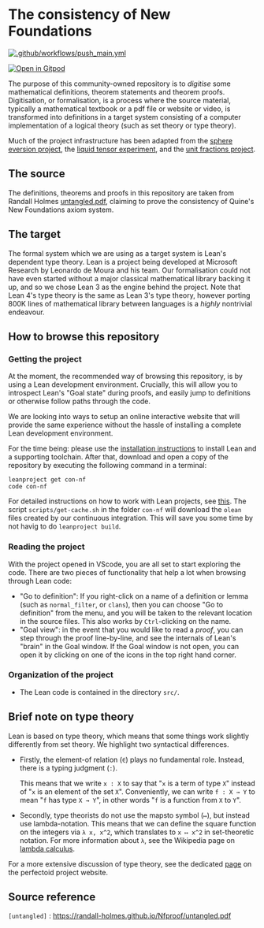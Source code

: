 # The consistency of New Foundations

[![.github/workflows/push_main.yml](https://github.com/leanprover-community/con-nf/actions/workflows/push_main.yml/badge.svg)](https://github.com/leanprover-community/con-nf/actions/workflows/push_main.yml)

[![Open in Gitpod](https://gitpod.io/button/open-in-gitpod.svg)](https://gitpod.io/#https://github.com/leanprover-community/con-nf)

The purpose of this community-owned repository is to *digitise* some mathematical definitions, theorem statements and theorem proofs. Digitisation, or formalisation, is a process where the source material, typically a mathematical textbook or a pdf file or website or video, is transformed into definitions in a target system consisting of a computer implementation of a logical theory (such as set theory or type theory).

Much of the project infrastructure has been adapted from the [sphere eversion project](https://leanprover-community.github.io/sphere-eversion/), the [liquid tensor experiment](https://github.com/leanprover-community/liquid/), and the [unit fractions project](https://github.com/b-mehta/unit-fractions/).

## The source

The definitions, theorems and proofs in this repository are taken from Randall Holmes [untangled.pdf](https://randall-holmes.github.io/Nfproof/untangled.pdf), claiming to prove the consistency of Quine's New Foundations axiom system.

## The target

The formal system which we are using as a target system is Lean's dependent type theory. Lean is a project being developed at Microsoft Research by Leonardo de Moura and his team. Our formalisation could not have even started without a major classical mathematical library backing it up, and so we chose Lean 3 as the engine behind the project. Note that Lean 4's type theory is the same as Lean 3's type theory, however porting 800K lines of mathematical library between languages is a *highly* nontrivial endeavour.

## How to browse this repository

### Getting the project

At the moment, the recommended way of browsing this repository,
is by using a Lean development environment.
Crucially, this will allow you to introspect Lean's "Goal state" during proofs,
and easily jump to definitions or otherwise follow paths through the code.

We are looking into ways to setup an online interactive website
that will provide the same experience without the hassle of installing a complete
Lean development environment.

For the time being: please use the
[installation instructions](https://leanprover-community.github.io/get_started.html#regular-install)
to install Lean and a supporting toolchain.
After that, download and open a copy of the repository
by executing the following command in a terminal:
```
leanproject get con-nf
code con-nf
```
For detailed instructions on how to work with Lean projects,
see [this](https://leanprover-community.github.io/install/project.html). The script `scripts/get-cache.sh`
in the folder `con-nf` will download the `olean` files created by our continuous integration. This
will save you some time by not havig to do `leanproject build`.

### Reading the project

With the project opened in VScode,
you are all set to start exploring the code.
There are two pieces of functionality that help a lot when browsing through Lean code:

* "Go to definition": If you right-click on a name of a definition or lemma
  (such as `normal_filter`, or `clans`), then you can choose "Go to definition" from the menu,
  and you will be taken to the relevant location in the source files.
  This also works by `Ctrl`-clicking on the name.
* "Goal view": in the event that you would like to read a *proof*,
  you can step through the proof line-by-line,
  and see the internals of Lean's "brain" in the Goal window.
  If the Goal window is not open,
  you can open it by clicking on one of the icons in the top right hand corner.

### Organization of the project

* The Lean code is contained in the directory `src/`.

## Brief note on type theory

Lean is based on type theory,
which means that some things work slightly differently from set theory.
We highlight two syntactical differences.

* Firstly, the element-of relation (`∈`) plays no fundamental role.
  Instead, there is a typing judgment (`:`).

  This means that we write `x : X` to say that "`x` is a term of type `X`"
  instead of "`x` is an element of the set `X`".
  Conveniently, we can write `f : X → Y` to mean "`f` has type `X → Y`",
  in other words "`f` is a function from `X` to `Y`".

* Secondly, type theorists do not use the mapsto symbol (`↦`),
  but instead use lambda-notation.
  This means that we can define the square function on the integers via
  `λ x, x^2`, which translates to `x ↦ x^2` in set-theoretic notation.
  For more information about `λ`, see the Wikipedia page on
  [lambda calculus](https://en.wikipedia.org/wiki/Lambda_calculus).

For a more extensive discussion of type theory,
see the dedicated
[page](https://leanprover-community.github.io/lean-perfectoid-spaces/type_theory.html)
on the perfectoid project website.

## Source reference

`[untangled]` : https://randall-holmes.github.io/Nfproof/untangled.pdf

[untangled]: https://randall-holmes.github.io/Nfproof/untangled.pdf
